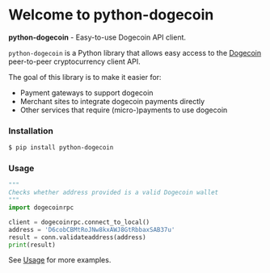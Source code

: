 # Welcome to python-dogecoin

**python-dogecoin** - Easy-to-use Dogecoin API client.

`python-dogecoin` is a Python library that allows easy access to the [Dogecoin](https://dogecoin.com/) peer-to-peer cryptocurrency client API.

The goal of this library is to make it easier for:

* Payment gateways to support dogecoin
* Merchant sites to integrate dogecoin payments directly
* Other services that require (micro-)payments to use dogecoin

### Installation

```bash
$ pip install python-dogecoin
```

### Usage

```python
"""
Checks whether address provided is a valid Dogecoin wallet
"""
import dogecoinrpc

client = dogecoinrpc.connect_to_local()
address = 'D6cobCBMtRoJNw8kxAWJ8GtRbbaxSAB37u'
result = conn.validateaddress(address)
print(result)
```

See [Usage](usage.md) for more examples.
